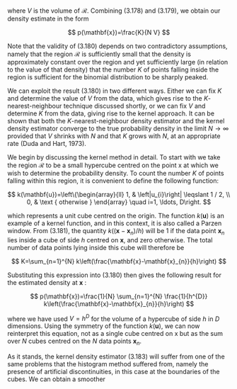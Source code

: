 where $V$ is the volume of $\mathcal{R}$. Combining (3.178) and (3.179), we obtain our density estimate in the form

$$
p(\mathbf{x})=\frac{K}{N V}
$$

Note that the validity of (3.180) depends on two contradictory assumptions, namely that the region $\mathcal{R}$ is sufficiently small that the density is approximately constant over the region and yet sufficiently large (in relation to the value of that density) that the number $K$ of points falling inside the region is sufficient for the binomial distribution to be sharply peaked.

We can exploit the result (3.180) in two different ways. Either we can fix $K$ and determine the value of $V$ from the data, which gives rise to the $K$-nearest-neighbour technique discussed shortly, or we can fix $V$ and determine $K$ from the data, giving rise to the kernel approach. It can be shown that both the $K$-nearest-neighbour density estimator and the kernel density estimator converge to the true probability density in the limit $N \rightarrow \infty$ provided that $V$ shrinks with $N$ and that $K$ grows with $N$, at an appropriate rate (Duda and Hart, 1973).

We begin by discussing the kernel method in detail. To start with we take the region $\mathcal{R}$ to be a small hypercube centred on the point $\mathrm{x}$ at which we wish to determine the probability density. To count the number $K$ of points falling within this region, it is convenient to define the following function:

$$
k(\mathbf{u})=\left\{\begin{array}{ll}
1, & \left|u_{i}\right| \leqslant 1 / 2, \\
0, & \text { otherwise }
\end{array} \quad i=1, \ldots, D\right.
$$

which represents a unit cube centred on the origin. The function $k(\mathbf{u})$ is an example of a kernel function, and in this context, it is also called a Parzen window. From (3.181), the quantity $k\left(\left(\mathbf{x}-\mathbf{x}_{n}\right) / h\right)$ will be 1 if the data point $\mathbf{x}_{n}$ lies inside a cube of side $h$ centred on $\mathbf{x}$, and zero otherwise. The total number of data points lying inside this cube will therefore be

$$
K=\sum_{n=1}^{N} k\left(\frac{\mathbf{x}-\mathbf{x}_{n}}{h}\right)
$$

Substituting this expression into (3.180) then gives the following result for the estimated density at $\mathbf{x}$ :

$$
p(\mathbf{x})=\frac{1}{N} \sum_{n=1}^{N} \frac{1}{h^{D}} k\left(\frac{\mathbf{x}-\mathbf{x}_{n}}{h}\right)
$$

where we have used $V=h^{D}$ for the volume of a hypercube of side $h$ in $D$ dimensions. Using the symmetry of the function $k(\mathbf{u})$, we can now reinterpret this equation, not as a single cube centred on $\mathrm{x}$ but as the sum over $N$ cubes centred on the $N$ data points $\mathbf{x}_{n}$.

As it stands, the kernel density estimator (3.183) will suffer from one of the same problems that the histogram method suffered from, namely the presence of artificial discontinuities, in this case at the boundaries of the cubes. We can obtain a smoother